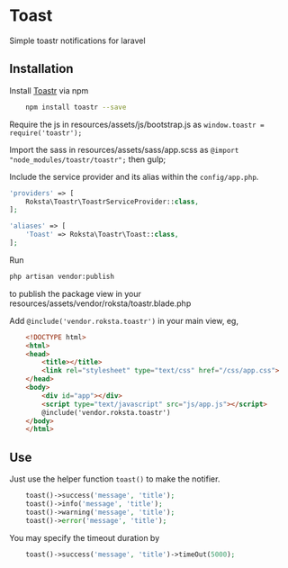 # Toast
Simple toastr notifications for laravel

## Installation

<!-- Pull in the package through Composer. -->

<!-- Run `composer require roksta/toast` -->

Install [Toastr](https://github.com/CodeSeven/toastr) via npm 
```bash
    npm install toastr --save
```

Require the js in resources/assets/js/bootstrap.js as 
`window.toastr = require('toastr');`

Import the sass in resources/assets/sass/app.scss as 
`@import "node_modules/toastr/toastr";`
then gulp;

Include the service provider and its alias within the `config/app.php`.

```php
'providers' => [
    Roksta\Toastr\ToastrServiceProvider::class,
];

'aliases' => [
    'Toast' => Roksta\Toastr\Toast::class,
];
```

Run 
```bash
php artisan vendor:publish
```
to publish the package view in your resources/assets/vendor/roksta/toastr.blade.php

Add `@include('vendor.roksta.toastr')` in your main view, eg,
```html
    <!DOCTYPE html>
    <html>
    <head>
        <title></title>
        <link rel="stylesheet" type="text/css" href="/css/app.css">
    </head>
    <body>
        <div id="app"></div>
        <script type="text/javascript" src="js/app.js"></script>
        @include('vendor.roksta.toastr')
    </body>
    </html>
```

## Use

Just use the helper function `toast()` to make the notifier.

```php
    toast()->success('message', 'title');
    toast()->info('message', 'title');
    toast()->warning('message', 'title');
    toast()->error('message', 'title');
```
You may specify the timeout duration by 
```php
    toast()->success('message', 'title')->timeOut(5000);
```